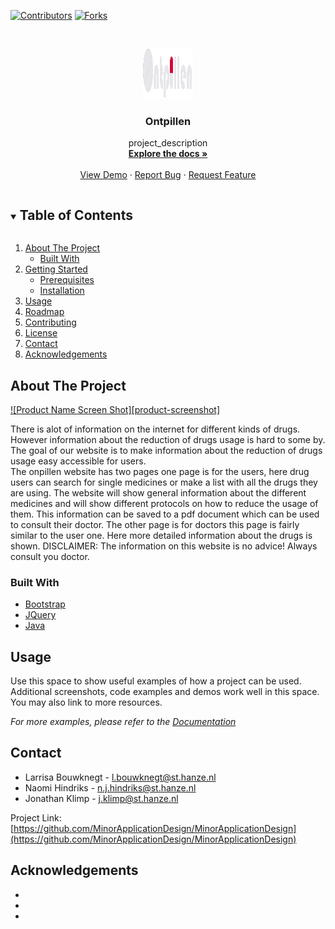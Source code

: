 <!-- PROJECT SHIELDS -->
[![Contributors][contributors-shield]][contributors-url]
[![Forks][forks-shield]][forks-url]


<!-- PROJECT LOGO -->
<br />
<p align="center">
  <a href="https://github.com/MinorApplicationDesign/MinorApplicationDesign">
    <img src="src/main/resources/static/images/logo.svg" alt="Logo" width="80" height="80">
  </a>

  <h3 align="center">Ontpillen</h3>

  <p align="center">
    project_description
    <br />
    <a href="https://github.com/MinorApplicationDesign/MinorApplicationDesign"><strong>Explore the docs »</strong></a>
    <br />
    <br />
    <a href="https://github.com/MinorApplicationDesign/MinorApplicationDesign">View Demo</a>
    ·
    <a href="https://github.com/MinorApplicationDesign/MinorApplicationDesign/issues">Report Bug</a>
    ·
    <a href="https://github.com/MinorApplicationDesign/MinorApplicationDesign/issues">Request Feature</a>
  </p>
</p>



<!-- TABLE OF CONTENTS -->
<details open="open">
  <summary><h2 style="display: inline-block">Table of Contents</h2></summary>
  <ol>
    <li>
      <a href="#about-the-project">About The Project</a>
      <ul>
        <li><a href="#built-with">Built With</a></li>
      </ul>
    </li>
    <li>
      <a href="#getting-started">Getting Started</a>
      <ul>
        <li><a href="#prerequisites">Prerequisites</a></li>
        <li><a href="#installation">Installation</a></li>
      </ul>
    </li>
    <li><a href="#usage">Usage</a></li>
    <li><a href="#roadmap">Roadmap</a></li>
    <li><a href="#contributing">Contributing</a></li>
    <li><a href="#license">License</a></li>
    <li><a href="#contact">Contact</a></li>
    <li><a href="#acknowledgements">Acknowledgements</a></li>
  </ol>
</details>



<!-- ABOUT THE PROJECT -->
## About The Project
[![Product Name Screen Shot][product-screenshot]](https://example.com)

There is alot of information on the internet for different kinds of drugs. However information 
about the reduction of drugs usage is hard to some by. The goal of our website is to make information about
the reduction of drugs usage easy accessible for users.  
The onpillen website has two pages one page is for the users, here drug users can search for single medicines or
make a list with all the drugs they are using. The website will show general information about the different medicines 
and will show different protocols on how to reduce the usage of them. This information can be saved to a pdf document
which can be used to consult their doctor. 
The other page is for doctors this page is fairly similar to the user one. Here more detailed information about 
the drugs is shown.
DISCLAIMER: The information on this website is no advice! Always consult you doctor.


### Built With

* [Bootstrap](https://getbootstrap.com)
* [JQuery](https://jquery.com)
* [Java](https://java.com)



<!-- GETTING STARTED 
## Getting Started

To get a local copy up and running follow these simple steps.

### Prerequisites

This is an example of how to list things you need to use the software and how to install them.
* npm
  ```sh
  npm install npm@latest -g
  ```

### Installation

1. Clone the repo
   ```sh
   git clone https://github.com/github_username/repo_name.git
   ```
2. Install NPM packages
   ```sh
   npm install
   ```
  -->



<!-- USAGE EXAMPLES --> 
## Usage

Use this space to show useful examples of how a project can be used. Additional screenshots, code examples and demos work well in this space. You may also link to more resources.

_For more examples, please refer to the [Documentation](https://example.com)_



<!-- ROADMAP 
## Roadmap

See the [open issues](https://github.com/github_username/repo_name/issues) for a list of proposed features (and known issues).
-->

<!-- CONTRIBUTING 
## Contributing

Contributions are what make the open source community such an amazing place to be learn, inspire, and create. Any contributions you make are **greatly appreciated**.

1. Fork the Project
2. Create your Feature Branch (`git checkout -b feature/AmazingFeature`)
3. Commit your Changes (`git commit -m 'Add some AmazingFeature'`)
4. Push to the Branch (`git push origin feature/AmazingFeature`)
5. Open a Pull Request
-->


<!-- LICENSE 
## License

Distributed under the MIT License. See `LICENSE` for more information.
-->


<!-- CONTACT -->
## Contact

* Larrisa Bouwknegt  - l.bouwknegt@st.hanze.nl
* Naomi Hindriks - n.j.hindriks@st.hanze.nl
* Jonathan Klimp - j.klimp@st.hanze.nl

Project Link: [https://github.com/MinorApplicationDesign/MinorApplicationDesign](https://github.com/MinorApplicationDesign/MinorApplicationDesign)



<!-- ACKNOWLEDGEMENTS -->
## Acknowledgements

* []()
* []()
* []()





<!-- MARKDOWN LINKS & IMAGES -->
<!-- https://www.markdownguide.org/basic-syntax/#reference-style-links -->
[contributors-shield]: https://img.shields.io/github/contributors/MinorApplicationDesign/repo.svg?style=for-the-badge
[contributors-url]: https://github.com/MinorApplicationDesign/MinorApplicationDesign/graphs/contributors
[forks-shield]: https://img.shields.io/github/forks/MinorApplicationDesign/MinorApplicationDesign.svg?style=for-the-badge
[forks-url]: https://github.com/MinorApplicationDesign/MinorApplicationDesign/network/members
[stars-shield]: https://img.shields.io/github/stars/MinorApplicationDesign/MinorApplicationDesign.svg?style=for-the-badge
[stars-url]: https://github.com/MinorApplicationDesign/repo/stargazers
[issues-shield]: https://img.shields.io/github/issues/MinorApplicationDesign/MinorApplicationDesign.svg?style=for-the-badge
[issues-url]: https://github.com/MinorApplicationDesign/repo/issues
[license-shield]: https://img.shields.io/github/license/MinorApplicationDesign/MinorApplicationDesign.svg?style=for-the-badge
[license-url]: https://github.com/MinorApplicationDesign/repo/blob/master/LICENSE.txt